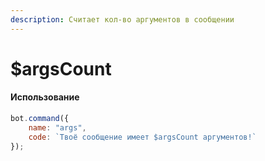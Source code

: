 ```yaml
---
description: Считает кол-во аргументов в сообщении
---
```


# $argsCount

#### Использование

```javascript
bot.command({
    name: "args",
    code: `Твоё сообщение имеет $argsCount аргументов!`
});
```

